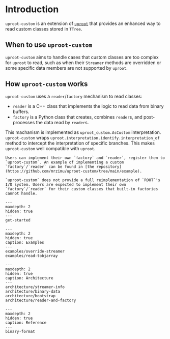 # Introduction

`uproot-custom` is an extension of [`uproot`](https://uproot.readthedocs.io/en/latest/basic.html) that provides an enhanced way to read custom classes stored in `TTree`.

## When to use `uproot-custom`

`uproot-custom` aims to handle cases that custom classes are too complex for `uproot` to read, such as when their `Streamer` methods are overridden or some specific data members are not supported by `uproot`.

## How `uproot-custom` works

`uproot-custom` uses a `reader`/`factory` mechanism to read classes:

- `reader` is a C++ class that implements the logic to read data from binary buffers.
- `factory` is a Python class that creates, combines `reader`s, and post-processes the data read by `reader`s.

This machanism is implemented as `uproot_custom.AsCustom` interpretation. `uproot-custom` wraps `uproot.interpretation.identify.interpretation_of` method to intercept the interpretation of specific branches. This makes `uproot-custom` well compatible with `uproot`.

```{tip}
Users can implement their own `factory` and `reader`, register them to `uproot-custom`. An example of implementing a custom `factory`/`reader` can be found in [the repository](https://github.com/mrzimu/uproot-custom/tree/main/example).
```

```{note}
`uproot-custom` does not provide a full reimplementation of `ROOT`'s I/O system. Users are expected to implement their own `factory`/`reader` for their custom classes that built-in factories cannot handle.
```

```{toctree}
---
maxdepth: 2
hidden: true
---
get-started
```

```{toctree}
---
maxdepth: 2
hidden: true
caption: Examples
---
examples/override-streamer
examples/read-tobjarray
```

```{toctree}
---
maxdepth: 2
hidden: true
caption: Architecture
---
architecture/streamer-info
architecture/binary-data
architecture/bootstrap
architecture/reader-and-factory
```

```{toctree}
---
maxdepth: 2
hidden: true
caption: Reference
---
binary-format
```
